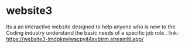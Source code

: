 # website3
Its a an interactive website designed to help anyone who is new to the Coding industry understand the basic needs of a specific job role .
link- https://website3-lmdpknvjwacpyit4avbtrm.streamlit.app/
